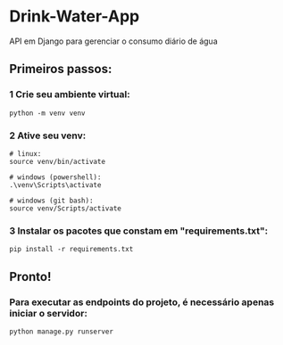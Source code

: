 # Drink-Water-App
API em Django para gerenciar o consumo diário de água

## Primeiros passos:

### 1 Crie seu ambiente virtual:

```shell
python -m venv venv
```

### 2 Ative seu venv:

```shell
# linux:
source venv/bin/activate

# windows (powershell):
.\venv\Scripts\activate

# windows (git bash):
source venv/Scripts/activate
```

### 3 Instalar os pacotes que constam em "requirements.txt":

```shell
pip install -r requirements.txt
```
## Pronto!

### Para executar as endpoints do projeto, é necessário apenas iniciar o servidor:

```shell
python manage.py runserver
```
